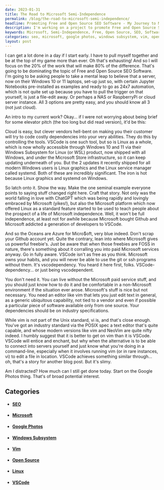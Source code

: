 ```yaml
---
date: 2023-01-31
title: The Road to Microsoft Semi-Independence
permalink: /blog/the-road-to-microsoft-semi-independence/
headline: Promoting Free and Open Source SEO Software - My Journey to Microsoft Semi-Independence
description: I'm working on a project to promote Free and Open Source SEO Software and show people how to set up a server on their Windows 10 or 11 laptops. I'm encouraging people to use Linux as a standard feature on Windows 10 and 11 via the Windows Subsystem for Linux and to be aware of Microsoft's paid services. I'm suggesting using vim instead of VSCode, as it is an industry standard and not tied to a vendor.
keywords: Microsoft, Semi-Independence, Free, Open Source, SEO, Software, Server, Windows, Linux, Windows Subsystem, Paid Services, Vim, VSCode, Industry Standard, Vendor, Distracted, Determined, Google Photos, Project, Broad Interest
categories: seo, microsoft, google photos, windows subsystem, vim, open source, linux, vscode
layout: post
---
```


I can get a lot done in a day if I start early. I have to pull myself together
and be at the top of my game more than ever. Oh that's exhausting! And so I
will focus on the 20% of the work that will make 80% of the difference. That's
going to be dominating the topic of Free and Open Source SEO Software. I'm
going to be asking people to take a mental leap to believe that a server, now
on their Windows 10 or 11 laptops, set-up just so, with certain Jupyter
Notebooks pre-installed as examples and ready to go as 24x7 automation, which
is not quite set up because you have to pull the trigger on that yourself, is
just a file-edit away. Or perhaps a NAS or RaspberryPi or cloud server
instance. All 3 options are pretty easy, and you should know all 3 (not just
cloud).

An intro to my current work? Okay... if I were not worrying about being brief
for some elevator pitch (the too long but did read version), it'd be this:

Cloud is easy, but clever vendors hell-bent on making you their customer will
try to code costly dependencies into your very abilities. They do this by
controlling the tools. VSCode is one such tool, but so is Linux as a whole,
which is now wholly accessible through Windows 10 and 11 via their Windows
Subsystem for Linux (or WSL) product, now shipped with all Windows, and under
the Microsoft Store infrastructure, so it can keep updating underneath of you.
But the 2 updates it recently shipped for all modern Windows users is Linux
graphics and the Linux service manager called systemd. Both of these are
incredibly significant. The iron is hot because Linux graphics and systemd on
Windows.

So latch onto it. Show the way. Make the one seminal example everyone points to
saying stuff changed right here. Craft that story. Not only was the world
falling in love with ChatGPT which was being rapidly and lovingly embraced by
Microsoft (yikes!), but also the Microsoft platform which now offered Linux as
a standard feature started to be used to teach people about the prospect of a
life of Microsoft independence. Well, it won't be full independence, at least
not for awhile because Microsoft bought Github and Microsoft addicted a
generation of developers to VSCode.

And so the Oceans are Azure for Micro$oft, very blue indeed. Don't scrap your
Github account yet. Quite the contrary, lean into where Microsoft gives us
powerful freebie's. Just be aware that when those freebies are FOSS in nature,
there's something about it corralling you into paid Microsoft services anyway.
Go in fully aware. VSCode isn't as free as you think. Microsoft owns your
habits, and you will never be able to use the git or ssh programs without them.
It's vscodependency. You heard it here first, folks. VSCode-dependency... or
just being vscodependent.

You don't need it. You can live without the Microsoft paid service stuff, and
you should just know how to do it and be comfortable in a non-Microsoft
environment if the situation ever arose. Microsoft's stuff is nice but not
necessary. You need an editor like vim that lets you just edit text in general,
as a generic ubiquitous capability, not tied to a vendor and even if possible
a particular piece of software available only from one source. Your
dependencies should be on industry specifications.

While vim is not part of the Unix standard, vi is, and that's close enough.
You've got an industry standard via the POSIX spec a text editor that's quite
capable, and whose modern versions like vim and NeoVim are quite nifty indeed.
I humbly suggest that it is better to get on vim than it is VSCode. VSCode will
entice and enchant, but why when the alternative is to be able to connect into
servers yourself and just know what you're doing in a command-line, especially
when it involves running vim (or in rare instances, vi) to edit a file in
location. VSCode achieves something similar through... oh, that's a story for
another blog post. But it's slimy.

Am I distracted? How much can I still get done today. Start on the Google
Photos thing. That's of broad potential interest.


## Categories

<ul>
<li><h4><a href='/seo/'>SEO</a></h4></li>
<li><h4><a href='/microsoft/'>Microsoft</a></h4></li>
<li><h4><a href='/google-photos/'>Google Photos</a></h4></li>
<li><h4><a href='/windows-subsystem/'>Windows Subsystem</a></h4></li>
<li><h4><a href='/vim/'>Vim</a></h4></li>
<li><h4><a href='/open-source/'>Open Source</a></h4></li>
<li><h4><a href='/linux/'>Linux</a></h4></li>
<li><h4><a href='/vscode/'>VSCode</a></h4></li></ul>